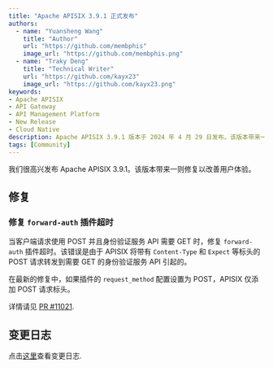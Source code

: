 ```yaml
---
title: "Apache APISIX 3.9.1 正式发布"
authors:
  - name: "Yuansheng Wang"
    title: "Author"
    url: "https://github.com/membphis"
    image_url: "https://github.com/membphis.png"
  - name: "Traky Deng"
    title: "Technical Writer"
    url: "https://github.com/kayx23"
    image_url: "https://github.com/kayx23.png"
keywords:
- Apache APISIX
- API Gateway
- API Management Platform
- New Release
- Cloud Native
description: Apache APISIX 3.9.1 版本于 2024 年 4 月 29 日发布。该版本带来一则修复。
tags: [Community]
---
```


我们很高兴发布 Apache APISIX 3.9.1。该版本带来一则修复以改善用户体验。

<!--truncate-->

## 修复

### 修复 `forward-auth` 插件超时

当客户端请求使用 POST 并且身份验证服务 API 需要 GET 时，修复 `forward-auth` 插件超时。该错误是由于 APISIX 将带有 `Content-Type` 和 `Expect` 等标头的 POST 请求转发到需要 GET 的身份验证服务 API 引起的。

在最新的修复中，如果插件的 `request_method` 配置设置为 POST，APISIX 仅添加 POST 请求标头。

详情请见 [PR #11021](https://github.com/apache/apisix/pull/11021).

## 变更日志

点击[这里](https://github.com/apache/apisix/blob/release/3.9/CHANGELOG.md#391)查看变更日志.
